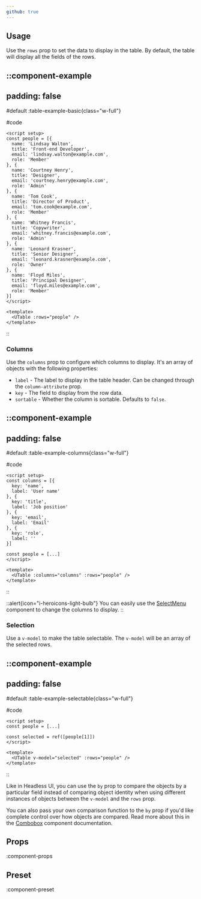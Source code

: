 ```yaml
---
github: true
---
```


## Usage

Use the `rows` prop to set the data to display in the table. By default, the table will display all the fields of the rows.

::component-example
---
padding: false
---

#default
:table-example-basic{class="w-full"}

#code
```vue
<script setup>
const people = [{
  name: 'Lindsay Walton',
  title: 'Front-end Developer',
  email: 'lindsay.walton@example.com',
  role: 'Member'
}, {
  name: 'Courtney Henry',
  title: 'Designer',
  email: 'courtney.henry@example.com',
  role: 'Admin'
}, {
  name: 'Tom Cook',
  title: 'Director of Product',
  email: 'tom.cook@example.com',
  role: 'Member'
}, {
  name: 'Whitney Francis',
  title: 'Copywriter',
  email: 'whitney.francis@example.com',
  role: 'Admin'
}, {
  name: 'Leonard Krasner',
  title: 'Senior Designer',
  email: 'leonard.krasner@example.com',
  role: 'Owner'
}, {
  name: 'Floyd Miles',
  title: 'Principal Designer',
  email: 'floyd.miles@example.com',
  role: 'Member'
}]
</script>

<template>
  <UTable :rows="people" />
</template>
```
::

### Columns

Use the `columns` prop to configure which columns to display. It's an array of objects with the following properties:

- `label` - The label to display in the table header. Can be changed through the `column-attribute` prop.
- `key` - The field to display from the row data.
- `sortable` - Whether the column is sortable. Defaults to `false`.

::component-example
---
padding: false
---

#default
:table-example-columns{class="w-full"}

#code
```vue
<script setup>
const columns = [{
  key: 'name',
  label: 'User name'
}, {
  key: 'title',
  label: 'Job position'
}, {
  key: 'email',
  label: 'Email'
}, {
  key: 'role',
  label: ''
}]

const people = [...]
</script>

<template>
  <UTable :columns="columns" :rows="people" />
</template>
```
::

::alert{icon="i-heroicons-light-bulb"}
You can easily use the [SelectMenu](/forms/select-menu) component to change the columns to display.
::

### Selection

Use a `v-model` to make the table selectable. The `v-model` will be an array of the selected rows.

::component-example
---
padding: false
---

#default
:table-example-selectable{class="w-full"}

#code
```vue
<script setup>
const people = [...]

const selected = ref([people[1]])
</script>

<template>
  <UTable v-model="selected" :rows="people" />
</template>
```
::

Like in Headless UI, you can use the `by` prop to compare the objects by a particular field instead of comparing object identity when using different instances of objects between the `v-model` and the `rows` prop.

You can also pass your own comparison function to the `by` prop if you'd like complete control over how objects are compared. Read more about this in the [Combobox](https://headlessui.com/vue/combobox#binding-objects-as-values) component documentation.

## Props

:component-props

## Preset

:component-preset
